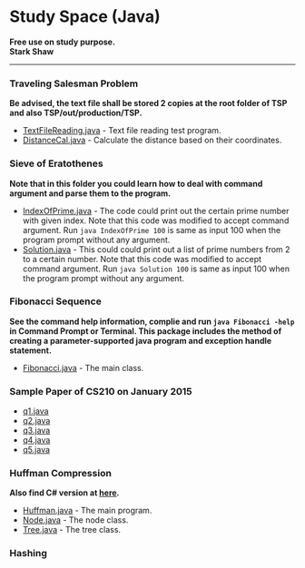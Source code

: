 Study Space (Java)
============

**Free use on study purpose.**  
**Stark Shaw**

***

### Traveling Salesman Problem
**Be advised, the text file shall be stored 2 copies at the root folder of TSP and also TSP/out/production/TSP.**
- [TextFileReading.java](TSP/src/TextFileReading.java) - Text file reading test program.
- [DistanceCal.java](TSP/src/DistanceCal.java) - Calculate the distance based on their coordinates.

### Sieve of Eratothenes
**Note that in this folder you could learn how to deal with command argument and parse them to the program.**
- [IndexOfPrime.java](SieveOfEratothenes/src/IndexOfPrime.java) - The code could print out the certain prime number with given index. Note that this code was modified to accept command argument. Run `java IndexOfPrime 100` is same as input 100 when the program prompt without any argument.
- [Solution.java](SieveOfEratothenes/src/Solution.java) - This could could print out a list of prime numbers from 2 to a certain number. Note that this code was modified to accept command argument. Run `java Solution 100` is same as input 100 when the program prompt without any argument.

### Fibonacci Sequence
**See the command help information, complie and run `java Fibonacci -help` in Command Prompt or Terminal. This package includes the method of creating a parameter-supported java program and exception handle statement.**
- [Fibonacci.java](FibonacciSequence/src/Fibonacci.java) - The main class.

### Sample Paper of CS210 on January 2015 ###
- [q1.java](SamplePaper/q1/src/main.java)
- [q2.java](SamplePaper/q2/src/main.java)
- [q3.java](SamplePaper/q3/src/main.java)
- [q4.java](SamplePaper/q4/src/main.java)
- [q5.java](SamplePaper/q5/src/main.java)

### Huffman Compression
**Also find C# version at [here](https://github.com/starkshaw/CSstudyspace/tree/master/HuffmanCompression).**
- [Huffman.java](HuffmanAdvanced/src/Huffman.java) - The main program.
- [Node.java](HuffmanAdvanced/src/Node.java) - The node class.
- [Tree.java](HuffmanAdvanced/src/Tree.java) - The tree class.

### Hashing
